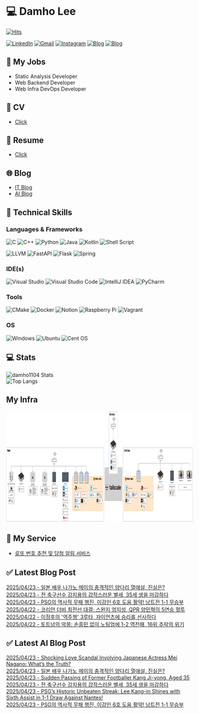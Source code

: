 
# 💻 Damho Lee

[![Hits](https://hits.seeyoufarm.com/api/count/incr/badge.svg?url=https%3A%2F%2Fgithub.com%2Fdamho1104&count_bg=%233D9CC8&title_bg=%23555555&icon=&icon_color=%23E7E7E7&title=hits&edge_flat=false)](https://hits.seeyoufarm.com)  

[![LinkedIn](https://img.shields.io/badge/Linkedin-%230077B5.svg?style=flat&logo=linkedin&logoColor=white)](https://www.linkedin.com/in/damho1104/)
[![Gmail](https://img.shields.io/badge/Gmail-D14836?style=flat&logo=gmail&logoColor=white)](mailto:damho1104@gmail.com)
[![Instagram](https://img.shields.io/badge/Instargram-%23E4405F.svg?style=flat&logo=Instagram&logoColor=white)](https://www.instagram.com/damho1104/)
[![Blog](https://img.shields.io/badge/Blog-%23000000.svg?style=flat&logo=Tistory&logoColor=white)](https://dmomo.co.kr/)
[![Blog](https://img.shields.io/badge/Blog-%23000000.svg?style=flat&logo=WordPress&logoColor=white)](https://blog.ai.dmomo.co.kr/)

## 📃 My Jobs
- Static Analysis Developer
- Web Backend Developer
- Web Infra DevOps Developer

## 📰 CV
- [Click](https://resume.dmomo.net/damho.lee/resume)  

## 📘 Resume
- [Click](https://damho1104.notion.site/8af3191b9815406d95708d9a0cea5a9e)  

## 🌐 Blog
- [IT Blog](https://dmomo.co.kr/)
- [AI Blog](https://blog.ai.dmomo.co.kr/)

## 💪 Technical Skills
### Languages & Frameworks
![C](https://img.shields.io/badge/c-%2300599C.svg?style=flat&logo=c&logoColor=white)
![C++](https://img.shields.io/badge/c++-%2300599C.svg?style=flat&logo=c%2B%2B&logoColor=white)
![Python](https://img.shields.io/badge/Python-3776AB.svg?&style=flat&logo=Python&logoColor=white)
![Java](https://img.shields.io/badge/java-%23ED8B00.svg?style=flat&logo=openjdk&logoColor=white)
![Kotlin](https://img.shields.io/badge/Kotlin-%237F52FF.svg?style=flat&logo=Kotlin&logoColor=white)
![Shell Script](https://img.shields.io/badge/Shell_script-%23121011.svg?style=flat&logo=gnu-bash&logoColor=white)  
  
![LLVM](https://img.shields.io/badge/LLVM/Clang-000B1D.svg?&style=flat&logo=LLVM&logoColor=white)
![FastAPI](https://img.shields.io/badge/FastAPI-005571?style=flat&logo=fastapi)
![Flask](https://img.shields.io/badge/Flask-%23000.svg?style=flat&logo=flask&logoColor=white)
![Spring](https://img.shields.io/badge/Springboot-%236DB33F.svg?style=flat&logo=spring&logoColor=white)
  
  
### IDE(s)
![Visual Studio](https://img.shields.io/badge/Visual%20Studio-5C2D91.svg?style=flat&logo=visual-studio&logoColor=white) 
![Visual Studio Code](https://img.shields.io/badge/Visual%20Studio%20Code-0078d7.svg?style=flat&logo=visual-studio-code&logoColor=white)
![IntelliJ IDEA](https://img.shields.io/badge/IntelliJIDEA-000000.svg?style=flat&logo=intellij-idea&logoColor=white) 
![PyCharm](https://img.shields.io/badge/PyCharm-143?style=flat&logo=pycharm&logoColor=black&color=black&labelColor=green) 


### Tools
![CMake](https://img.shields.io/badge/CMake-%23008FBA.svg?style=flat&logo=cmake&logoColor=white)
![Docker](https://img.shields.io/badge/docker-%230db7ed.svg?style=flat&logo=docker&logoColor=white)
![Notion](https://img.shields.io/badge/Notion-%23000000.svg?style=flat&logo=notion&logoColor=white)
![Raspberry Pi](https://img.shields.io/badge/-RaspberryPi-C51A4A?style=flat&logo=Raspberry-Pi)
![Vagrant](https://img.shields.io/badge/Vagrant-%231563FF.svg?style=flat&logo=vagrant&logoColor=white)


### OS
![Windows](https://img.shields.io/badge/Windows-0078D6?style=flat&logo=windows&logoColor=white)
![Ubuntu](https://img.shields.io/badge/Ubuntu-E95420?style=flat&logo=ubuntu&logoColor=white)
![Cent OS](https://img.shields.io/badge/Cent%20OS-002260?style=flat&logo=centos&logoColor=F0F0F0)


## :computer: Stats
![damho1104 Stats](https://github-readme-stats.vercel.app/api?username=damho1104&hide=issues&show_icons=true&theme=dark)  
![Top Langs](https://github-readme-stats.vercel.app/api/top-langs/?username=damho1104&layout=compact&theme=dark)


## My Infra
<div align="center">
    <p>
    <img src="imgs/infra.png" alt="infra" style="width: 1200px; height: 300px;">
    </p>
</div>


## 📣 My Service
- [로또 번호 추천 및 당첨 알림 서비스](https://lotto.dmomo.co.kr/)  


## ✅ Latest Blog Post

[2025/04/23 - 일본 배우 나가노 메이의 충격적인 양다리 열애설, 진실은?](https://dmomo.co.kr/332) <br/>
[2025/04/23 - 전 축구선수 강지용의 갑작스러운 별세, 35세 생을 마감하다](https://dmomo.co.kr/331) <br/>
[2025/04/23 - PSG의 역사적 무패 행진, 이강인 6호 도움 활약! 낭트전 1-1 무승부](https://dmomo.co.kr/330) <br/>
[2025/04/22 - 코리안 더비 최전선 대결: 스완지 엄지성, QPR 양민혁의 5연승 혈투](https://dmomo.co.kr/329) <br/>
[2025/04/22 - 이정후의 '역주행' 3루타, 자이언츠에 승리를 선사하다](https://dmomo.co.kr/328) <br/>
[2025/04/22 - 토트넘의 악몽: 손흥민 없이 노팅엄에 1-2 역전패, 16위 추락의 위기](https://dmomo.co.kr/327) <br/>

## ✅ Latest AI Blog Post
[2025/04/23 - Shocking Love Scandal Involving Japanese Actress Mei Nagano: What’s the Truth?](https://blog.ai.dmomo.co.kr/trend/1756) <br/>
[2025/04/23 - 일본 배우 나가노 메이의 충격적인 양다리 열애설, 진실은?](https://blog.ai.dmomo.co.kr/trend/1754) <br/>
[2025/04/23 - Sudden Passing of Former Footballer Kang Ji-yong, Aged 35](https://blog.ai.dmomo.co.kr/trend/1751) <br/>
[2025/04/23 - 전 축구선수 강지용의 갑작스러운 별세, 35세 생을 마감하다](https://blog.ai.dmomo.co.kr/trend/1749) <br/>
[2025/04/23 - PSG’s Historic Unbeaten Streak: Lee Kang-in Shines with Sixth Assist in 1-1 Draw Against Nantes!](https://blog.ai.dmomo.co.kr/trend/1746) <br/>
[2025/04/23 - PSG의 역사적 무패 행진, 이강인 6호 도움 활약! 낭트전 1-1 무승부](https://blog.ai.dmomo.co.kr/trend/1744) <br/>
